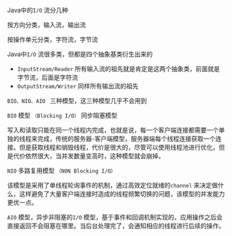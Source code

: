 Java中的`I/O` 流分几种

按方向分类，输入流，输出流

按操作单元分类，字符流，字节流

Java中`I/O` 流很多类，但都是四个抽象基类衍生出来的

- `InputStream/Reader` 所有输入流的祖先就是肯定是这两个抽象类，前面就是字节流，后面是字符流
- `OutputStream/Writer`  同样所有输出流的祖先

`BIO、NIO、AIO ` 三种模型，这三种模型几乎不会用到

`BIO` 模型 `（Blocking I/O）` 同步阻塞模型 

写入和读取只能在同一个线程内完成，也就是说，每一个客户端连接都需要一个单独的线程来完成，传统的服务器-客户端模型，服务器端每个线程连接获取一个连接。但是获取线程和销毁线程，代价是很大的，尽管可以使用线程池进行优化，但是代价依然很大，当并发数量变高时，这种模型就会崩掉。

`NIO` 多路复用模型 `（NON Blocking I/O）` 

该模型是采用了单线程轮询事件的机制，通过高效定位就绪的`channel` 来决定做什么，这样避免了大量客户端连接时造成的线程频繁切换的问题，该模型的并发能力更优一点。

`AIO` 模型，异步非阻塞的`I/O` 模型，基于事件和回调机制实现的，应用操作之后会直接返回不会阻塞在哪里。当后台处理完了，会通知相应的线程进行后续的操作。